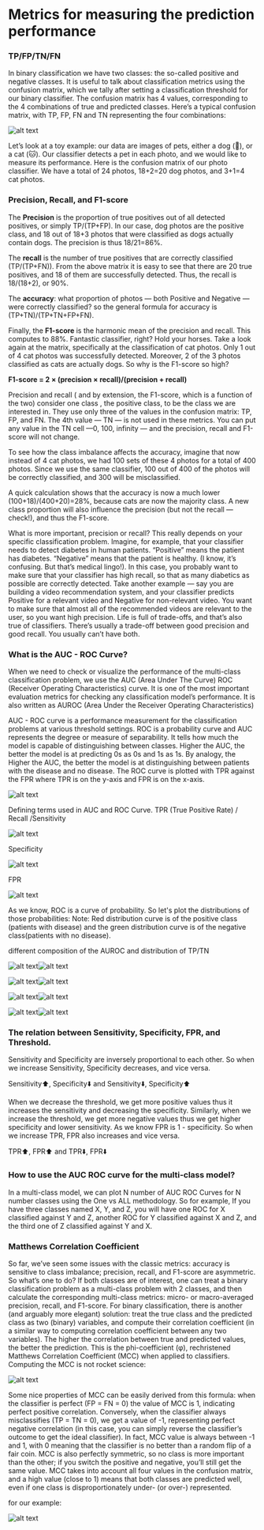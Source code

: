# Metrics for measuring the prediction performance
### TP/FP/TN/FN
In binary classification we have two classes: the so-called positive and negative classes. It is useful to talk about classification metrics using the confusion matrix, which we tally after setting a classification threshold for our binary classifier. The confusion matrix has 4 values, corresponding to the 4 combinations of true and predicted classes. Here’s a typical confusion matrix, with TP, FP, FN and TN representing the four combinations:

![alt text](https://github.com/mehdigolzadeh/Data_science_helper/blob/master/images/confmatrix.png?raw=true)

Let’s look at a toy example: our data are images of pets, either a dog (🐶), or a cat (🐱). Our classifier detects a pet in each photo, and we would like to measure its performance. 
Here is the confusion matrix of our photo classifier. We have a total of 24 photos, 18+2=20 dog photos, and 3+1=4 cat photos.

### Precision, Recall, and F1-score
The **Precision** is the proportion of true positives out of all detected positives, or simply TP/(TP+FP). 
In our case, dog photos are the positive class, and 18 out of 18+3 photos that were classified as dogs actually contain dogs. The precision is thus 18/21=86%. 

The **recall** is the number of true positives that are correctly classified (TP/(TP+FN)). From the above matrix it is easy to see that there are 20 true positives, and 18 of them are successfully detected. Thus, the recall is 18/(18+2), or 90%.

The **accuracy**: what proportion of photos — both Positive and Negative — were correctly classified? so the general formula for accuracy is (TP+TN)/(TP+TN+FP+FN).

Finally, the **F1-score** is the harmonic mean of the precision and recall. This computes to 88%. Fantastic classifier, right? Hold your horses. Take a look again at the matrix, specifically at the classification of cat photos. Only 1 out of 4 cat photos was successfully detected. Moreover, 2 of the 3 photos classified as cats are actually dogs. So why is the F1-score so high?


**F1-score = 2 × (precision × recall)/(precision + recall)**


Precision and recall ( and by extension, the F1-score, which is a function of the two) consider one class , the positive class, to be the class we are interested in. They use only three of the values in the confusion matrix: TP, FP, and FN. The 4th value — TN — is not used in these metrics. You can put any value in the TN cell —0, 100, infinity — and the precision, recall and F1-score will not change.

To see how the class imbalance affects the accuracy, imagine that now instead of 4 cat photos, we had 100 sets of these 4 photos for a total of 400 photos. Since we use the same classifier, 100 out of 400 of the photos will be correctly classified, and 300 will be misclassified. 

A quick calculation shows that the accuracy is now a much lower (100+18)/(400+20)=28%, because cats are now the majority class. A new class proportion will also influence the precision (but not the recall — check!), and thus the F1-score.

What is more important, precision or recall? This really depends on your specific classification problem. Imagine, for example, that your classifier needs to detect diabetes in human patients. “Positive” means the patient has diabetes. “Negative” means that the patient is healthy. (I know, it’s confusing. But that’s medical lingo!). In this case, you probably want to make sure that your classifier has high recall, so that as many diabetics as possible are correctly detected. Take another example — say you are building a video recommendation system, and your classifier predicts Positive for a relevant video and Negative for non-relevant video. You want to make sure that almost all of the recommended videos are relevant to the user, so you want high precision. Life is full of trade-offs, and that’s also true of classifiers. There’s usually a trade-off between good precision and good recall. You usually can’t have both.

### What is the AUC - ROC Curve?
When we need to check or visualize the performance of the multi-class classification problem, we use the AUC (Area Under The Curve) ROC (Receiver Operating Characteristics) curve. It is one of the most important evaluation metrics for checking any classification model’s performance. It is also written as AUROC (Area Under the Receiver Operating Characteristics)

AUC - ROC curve is a performance measurement for the classification problems at various threshold settings. ROC is a probability curve and AUC represents the degree or measure of separability. It tells how much the model is capable of distinguishing between classes. Higher the AUC, the better the model is at predicting 0s as 0s and 1s as 1s. By analogy, the Higher the AUC, the better the model is at distinguishing between patients with the disease and no disease.
The ROC curve is plotted with TPR against the FPR where TPR is on the y-axis and FPR is on the x-axis.

![alt text](https://github.com/mehdigolzadeh/Data_science_helper/blob/master/images/ROC.png?raw=true)

Defining terms used in AUC and ROC Curve.
TPR (True Positive Rate) / Recall /Sensitivity

![alt text](https://github.com/mehdigolzadeh/Data_science_helper/blob/master/images/TPRrecall.png?raw=true)

Specificity

![alt text](https://github.com/mehdigolzadeh/Data_science_helper/blob/master/images/specificity.png?raw=true)

FPR

![alt text](https://github.com/mehdigolzadeh/Data_science_helper/blob/master/images/FPR.png?raw=true)

As we know, ROC is a curve of probability. So let's plot the distributions of those probabilities:
Note: Red distribution curve is of the positive class (patients with disease) and the green distribution curve is of the negative class(patients with no disease).

different composition of the AUROC and distribution of TP/TN 

![alt text](https://github.com/mehdigolzadeh/Data_science_helper/blob/master/images/roccurve.png?raw=true)![alt text](https://github.com/mehdigolzadeh/Data_science_helper/blob/master/images/roccurve1-1.png?raw=true)

![alt text](https://github.com/mehdigolzadeh/Data_science_helper/blob/master/images/roccurve2.png?raw=true)![alt text](https://github.com/mehdigolzadeh/Data_science_helper/blob/master/images/roccurve2-1.png?raw=true)

![alt text](https://github.com/mehdigolzadeh/Data_science_helper/blob/master/images/roccurve3.png?raw=true)![alt text](https://github.com/mehdigolzadeh/Data_science_helper/blob/master/images/roccurve3-1.png?raw=true)

![alt text](https://github.com/mehdigolzadeh/Data_science_helper/blob/master/images/roccurve4.png?raw=true)![alt text](https://github.com/mehdigolzadeh/Data_science_helper/blob/master/images/roccurve4-1.png?raw=true)


### The relation between Sensitivity, Specificity, FPR, and Threshold.

Sensitivity and Specificity are inversely proportional to each other. So when we increase Sensitivity, Specificity decreases, and vice versa.

Sensitivity⬆️, Specificity⬇️ and Sensitivity⬇️, Specificity⬆️

When we decrease the threshold, we get more positive values thus it increases the sensitivity and decreasing the specificity.
Similarly, when we increase the threshold, we get more negative values thus we get higher specificity and lower sensitivity.
As we know FPR is 1 - specificity. So when we increase TPR, FPR also increases and vice versa.

TPR⬆️, FPR⬆️ and TPR⬇️, FPR⬇️


### How to use the AUC ROC curve for the multi-class model?
In a multi-class model, we can plot N number of AUC ROC Curves for N number classes using the One vs ALL methodology. So for example, If you have three classes named X, Y, and Z, you will have one ROC for X classified against Y and Z, another ROC for Y classified against X and Z, and the third one of Z classified against Y and X.

### Matthews Correlation Coefficient
So far, we’ve seen some issues with the classic metrics: accuracy is sensitive to class imbalance; precision, recall, and F1-score are asymmetric. So what’s one to do? If both classes are of interest, one can treat a binary classification problem as a multi-class problem with 2 classes, and then calculate the corresponding multi-class metrics: micro- or macro-averaged precision, recall, and F1-score. 
For binary classification, there is another (and arguably more elegant) solution: treat the true class and the predicted class as two (binary) variables, and compute their correlation coefficient (in a similar way to computing correlation coefficient between any two variables). The higher the correlation between true and predicted values, the better the prediction. This is the phi-coefficient (φ), rechristened Matthews Correlation Coefficient (MCC) when applied to classifiers. Computing the MCC is not rocket science:

![alt text](https://github.com/mehdigolzadeh/Data_science_helper/blob/master/images/mcc.png?raw=true)

Some nice properties of MCC can be easily derived from this formula: when the classifier is perfect (FP = FN = 0) the value of MCC is 1, indicating perfect positive correlation. Conversely, when the classifier always misclassifies (TP = TN = 0), we get a value of -1, representing perfect negative correlation (in this case, you can simply reverse the classifier’s outcome to get the ideal classifier). In fact, MCC value is always between -1 and 1, with 0 meaning that the classifier is no better than a random flip of a fair coin. MCC is also perfectly symmetric, so no class is more important than the other; if you switch the positive and negative, you’ll still get the same value.
MCC takes into account all four values in the confusion matrix, and a high value (close to 1) means that both classes are predicted well, even if one class is disproportionately under- (or over-) represented.

for our example:

![alt text](https://github.com/mehdigolzadeh/Data_science_helper/blob/master/images/mccexample.png?raw=true)
